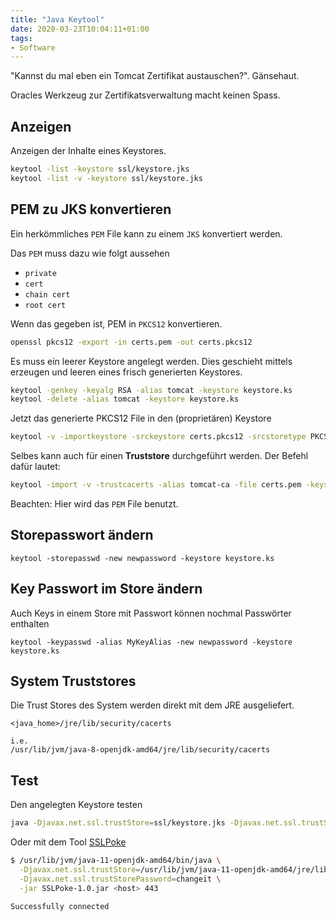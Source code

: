 ```yaml
---
title: "Java Keytool"
date: 2020-03-23T10:04:11+01:00
tags:
- Software
---
```


"Kannst du mal eben ein Tomcat Zertifikat austauschen?". Gänsehaut.

Oracles Werkzeug zur Zertifikatsverwaltung macht keinen Spass.

## Anzeigen

Anzeigen der Inhalte eines Keystores.

``` bash
keytool -list -keystore ssl/keystore.jks
keytool -list -v -keystore ssl/keystore.jks
```


## PEM zu JKS konvertieren

Ein herkömmliches `PEM` File kann zu einem `JKS` konvertiert werden.

Das `PEM` muss dazu wie folgt aussehen

* `private`
* `cert`
* `chain cert`
* `root cert`

Wenn das gegeben ist, PEM in `PKCS12` konvertieren.

``` bash
openssl pkcs12 -export -in certs.pem -out certs.pkcs12
```

Es muss ein leerer Keystore angelegt werden. Dies geschieht mittels erzeugen
und leeren eines frisch generierten Keystores.

``` bash
keytool -genkey -keyalg RSA -alias tomcat -keystore keystore.ks
keytool -delete -alias tomcat -keystore keystore.ks
```

Jetzt das generierte PKCS12 File in den (proprietären) Keystore

``` bash
keytool -v -importkeystore -srckeystore certs.pkcs12 -srcstoretype PKCS12 -destkeystore keystore.ks -deststoretype JKS
```

Selbes kann auch für einen **Truststore** durchgeführt werden. Der Befehl
dafür lautet:

``` bash
keytool -import -v -trustcacerts -alias tomcat-ca -file certs.pem -keystore truststore.ks
```

Beachten: Hier wird das `PEM` File benutzt.

## Storepasswort ändern

    keytool -storepasswd -new newpassword -keystore keystore.ks

## Key Passwort im Store ändern

Auch Keys in einem Store mit Passwort können nochmal Passwörter enthalten

    keytool -keypasswd -alias MyKeyAlias -new newpassword -keystore keystore.ks

## System Truststores

Die Trust Stores des System werden direkt mit dem JRE ausgeliefert.

```
<java_home>/jre/lib/security/cacerts

i.e.
/usr/lib/jvm/java-8-openjdk-amd64/jre/lib/security/cacerts
```

## Test

Den angelegten Keystore testen

``` bash
java -Djavax.net.ssl.trustStore=ssl/keystore.jks -Djavax.net.ssl.trustStorePassword=<xxx> https://<nameofcert>
```

Oder mit dem Tool [SSLPoke](https://github.com/MichalHecko/SSLPoke)

``` bash
$ /usr/lib/jvm/java-11-openjdk-amd64/bin/java \
  -Djavax.net.ssl.trustStore=/usr/lib/jvm/java-11-openjdk-amd64/jre/lib/security/cacerts \
  -Djavax.net.ssl.trustStorePassword=changeit \
  -jar SSLPoke-1.0.jar <host> 443

Successfully connected
```

